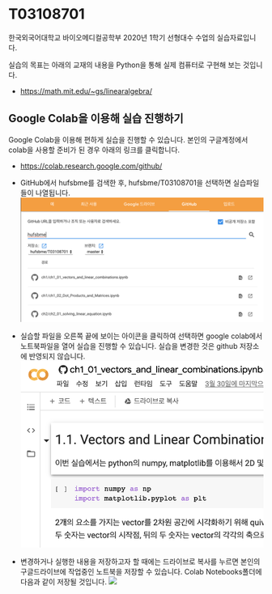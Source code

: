 # T03108701

한국외국어대학교 바이오메디컬공학부 2020년 1학기 선형대수 수업의 실습자료입니다. 

실습의 목표는 아래의 교재의 내용을 Python을 통해 실제 컴퓨터로 구현해 보는 것입니다.

- https://math.mit.edu/~gs/linearalgebra/



## Google Colab을 이용해 실습 진행하기
Google Colab을 이용해 편하게 실습을 진행할 수 있습니다. 본인의 구글계정에서 colab을 사용할 준비가 된 경우 아래의 링크를 클릭합니다.
- https://colab.research.google.com/github/

- GitHub에서 hufsbme를 검색한 후, hufsbme/T03108701을 선택하면 실습파일들이 나열됩니다.
![](2020-04-08-21-13-54.png)

- 실습할 파일을 오른쪽 끝에 보이는 아이콘을 클릭하여 선택하면 google colab에서 노트북파일을 열어 실습을 진행할 수 있습니다. 실습을 변경한 것은 github 저장소에 반영되지 않습니다. 
![](2020-04-08-21-14-41.png)

- 변경하거나 실행한 내용을 저장하고자 할 때에는 드라이브로 복사를 누르면 본인의 구글드라이브에 작업중인 노트북을 저장할 수 있습니다. Colab Notebooks폴더에 다음과 같이 저장될 것입니다.
![](2020-03-10-00-03-11.png)
